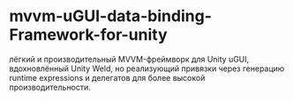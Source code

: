 # mvvm-uGUI-data-binding-Framework-for-unity
лёгкий и производительный MVVM-фреймворк для Unity uGUI, вдохновлённый Unity Weld, но реализующий привязки через генерацию runtime expressions и делегатов для более высокой производительности.
